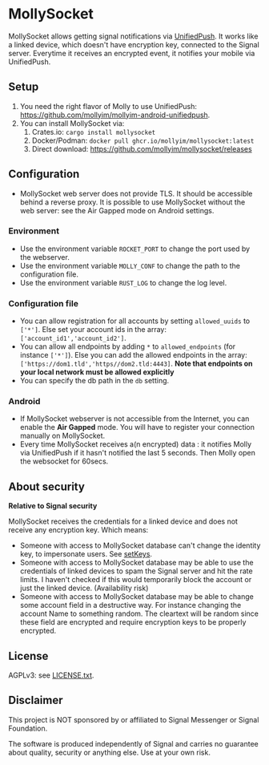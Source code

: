 # MollySocket

MollySocket allows getting signal notifications via [UnifiedPush](https://unifiedpush.org/). It works like a linked device, which doesn't have encryption key, connected to the Signal server. Everytime it receives an encrypted event, it notifies your mobile via UnifiedPush.

## Setup

1. You need the right flavor of Molly to use UnifiedPush: <https://github.com/mollyim/mollyim-android-unifiedpush>.
2. You can install MollySocket via:
    1. Crates.io: `cargo install mollysocket`
    2. Docker/Podman: `docker pull ghcr.io/mollyim/mollysocket:latest`
    3. Direct download: <https://github.com/mollyim/mollysocket/releases>

## Configuration
* MollySocket web server does not provide TLS. It should be accessible behind a reverse proxy. It is possible to use MollySocket without the web server: see the Air Gapped mode on Android settings.

### Environment
* Use the environment variable `ROCKET_PORT` to change the port used by the webserver.
* Use the environment variable `MOLLY_CONF` to change the path to the configuration file.
* Use the environment variable `RUST_LOG` to change the log level.

### Configuration file
* You can allow registration for all accounts by setting `allowed_uuids` to `['*']`. Else set your account ids in the array: `['account_id1','account_id2']`.
* You can allow all endpoints by adding `*` to `allowed_endpoints` (for instance `['*']`). Else you can add the allowed endpoints in the array: `['https://dom1.tld','https//dom2.tld:4443]`. **Note that endpoints on your local network must be allowed explicitly**
* You can specify the db path in the `db` setting.

### Android
* If MollySocket webserver is not accessible from the Internet, you can enable the **Air Gapped** mode. You will have to register your connection manually on MollySocket.
* Every time MollySocket receives a(n encrypted) data : it notifies Molly via UnifiedPush if it hasn't notified the last 5 seconds. Then Molly open the websocket for 60secs.


## About security

**Relative to Signal security**

MollySocket receives the credentials for a linked device and does not receive any encryption key. Which means:
* Someone with access to MollySocket database can't change the identity key, to impersonate users. See [setKeys](https://github.com/signalapp/Signal-Server/blob/v8.67.0/service/src/main/java/org/whispersystems/textsecuregcm/controllers/KeysController.java#L111).
* Someone with access to MollySocket database may be able to use the credentials of linked devices to spam the Signal server and hit the rate limits. I haven't checked if this would temporarily block the account or just the linked device. (Availability risk)
* Someone with access to MollySocket database may be able to change some account field in a destructive way. For instance changing the account Name to something random. The cleartext will be random since these field are encrypted and require encryption keys to be properly encrypted.

## License
AGPLv3: see [LICENSE.txt](./LICENSE.txt).

## Disclaimer
This project is NOT sponsored by or affiliated to Signal Messenger or Signal Foundation.

The software is produced independently of Signal and carries no guarantee about quality, security or anything else. Use at your own risk.

